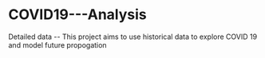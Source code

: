 # COVID19---Analysis
Detailed data -- This project aims to use historical data to explore COVID 19 and model future propogation
